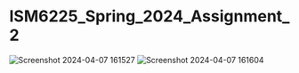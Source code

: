# ISM6225_Spring_2024_Assignment_2
![Screenshot 2024-04-07 161527](https://github.com/ShreedeviOlekar/ISM6225_Spring_2024_Assignment_2/assets/145629094/56b9017f-86cf-4bce-9f97-ff6eee00ab1a)
![Screenshot 2024-04-07 161604](https://github.com/ShreedeviOlekar/ISM6225_Spring_2024_Assignment_2/assets/145629094/3bf3ce10-7d95-49a9-86c7-558c25c196c2)


